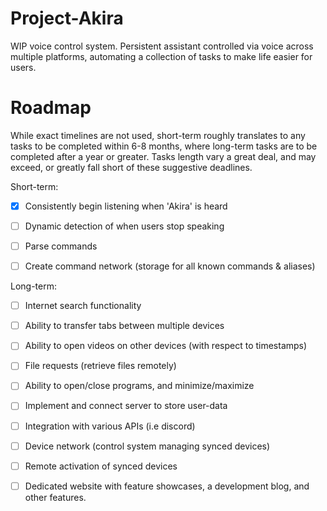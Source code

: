 # Project-Akira
WIP voice control system. Persistent assistant controlled via voice across
multiple platforms, automating a collection of tasks to make life easier
for users.
 
 # Roadmap
 
 While exact timelines are not used, short-term roughly translates to any tasks to be completed within 6-8 months, 
 where long-term tasks are to be completed after a year or greater. Tasks length vary a great deal, and may exceed, 
 or greatly fall short of these suggestive deadlines.
 
 Short-term:
 
- [x] Consistently begin listening when 'Akira' is heard
 
- [ ] Dynamic detection of when users stop speaking
 
- [ ] Parse commands
 
- [ ] Create command network (storage for all known commands & aliases)

 Long-term:
 
- [ ] Internet search functionality
 
- [ ] Ability to transfer tabs between multiple devices
 
- [ ] Ability to open videos on other devices (with respect to timestamps)
 
- [ ] File requests (retrieve files remotely)
 
- [ ] Ability to open/close programs, and minimize/maximize
 
- [ ] Implement and connect server to store user-data
 
- [ ] Integration with various APIs (i.e discord)
 
- [ ] Device network (control system managing synced devices)
 
- [ ] Remote activation of synced devices

- [ ] Dedicated website with feature showcases, a development blog, and other features.
